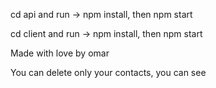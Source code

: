 cd api and run -> npm install, then npm start


cd client and run -> npm install, then npm start

Made with love by omar


You can delete only your contacts, you can see 